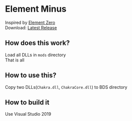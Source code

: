 
# Element Minus
Inspired by [Element Zero](https://github.com/Element-0/ElementZero)  
Download: [Latest Release](https://github.com/karikera/elementminus/releases/latest)  

## How does this work?
Load all DLLs in `mods` directory  
That is all

## How to use this?
Copy two DLLs(`Chakra.dll`, `ChakraCore.dll`) to BDS directory  

## How to build it
Use Visual Studio 2019  
